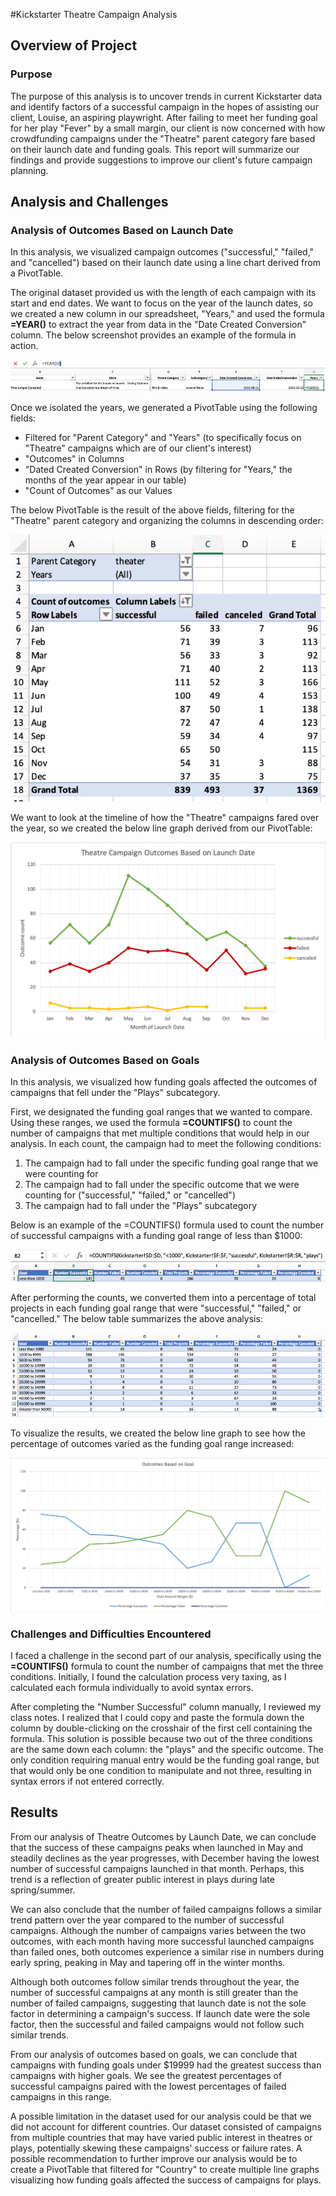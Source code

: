 #Kickstarter Theatre Campaign Analysis 

## Overview of Project

### Purpose

The purpose of this analysis is to uncover trends in current Kickstarter data and identify factors of a successful campaign in the hopes of assisting our client, Louise, an aspiring playwright. After failing to meet her funding goal for her play "Fever" by a small margin, our client is now concerned with how crowdfunding campaigns under the "Theatre" parent category fare based on their launch date and funding goals. This report will summarize our findings and provide suggestions to improve our client's future campaign planning. 

## Analysis and Challenges

### Analysis of Outcomes Based on Launch Date

In this analysis, we visualized campaign outcomes ("successful," "failed," and "cancelled") based on their launch date using a line chart derived from a PivotTable. 

The original dataset provided us with the length of each campaign with its start and end dates. We want to focus on the year of the launch dates, so we created a new column in our spreadsheet, "Years," and used the formula **=YEAR()** to extract the year from data in the "Date Created Conversion" column. The below screenshot provides an example of the formula in action. 

![YEAR](Year.png)

Once we isolated the years, we generated a PivotTable using the following fields:

- Filtered for "Parent Category" and "Years" (to specifically focus on "Theatre" campaigns which are of our client's interest)
- "Outcomes" in Columns
- "Dated Created Conversion" in Rows (by filtering for "Years," the months of the year appear in our table)
- "Count of Outcomes" as our Values

The below PivotTable is the result of the above fields, filtering for the "Theatre" parent category and organizing the columns in descending order:

![LaunchDate_PivotTable](LaunchDate_PivotTable.png)

We want to look at the timeline of how the "Theatre" campaigns fared over the year, so we created the below line graph derived from our PivotTable:

![Theatre_Outcomes_vs_Launch](Theatre_Outcomes_vs_Launch.png)

### Analysis of Outcomes Based on Goals

In this analysis, we visualized how funding goals affected the outcomes of campaigns that fell under the "Plays" subcategory. 

First, we designated the funding goal ranges that we wanted to compare. Using these ranges, we used the formula **=COUNTIFS()** to count the number of campaigns that met multiple conditions that would help in our analysis. In each count, the campaign had to meet the following conditions:

1. The campaign had to fall under the specific funding goal range that we were counting for
2. The campaign had to fall under the specific outcome that we were counting for ("successful," "failed," or "cancelled")
3. The campaign had to fall under the "Plays" subcategory

Below is an example of the =COUNTIFS() formula used to count the number of successful campaigns with a funding goal range of less than $1000:

![COUNTIFS](COUNTIFS.png)

After performing the counts, we converted them into a percentage of total projects in each funding goal range that were "successful," "failed," or "cancelled." The below table summarizes the above analysis:

![OutcomesCount](OutcomesCount.png)

To visualize the results, we created the below line graph to see how the percentage of outcomes varied as the funding goal range increased:

![Outcomes_vs_Goals](Outcomes_vs_Goals.png)

### Challenges and Difficulties Encountered

I faced a challenge in the second part of our analysis, specifically using the **=COUNTIFS()** formula to count the number of campaigns that met the three conditions. Initially, I found the calculation process very taxing, as I calculated each formula individually to avoid syntax errors. 

After completing the "Number Successful" column manually, I reviewed my class notes. I realized that I could copy and paste the formula down the column by double-clicking on the crosshair of the first cell containing the formula. This solution is possible because two out of the three conditions are the same down each column: the "plays" and the specific outcome. The only condition requiring manual entry would be the funding goal range, but that would only be one condition to manipulate and not three, resulting in syntax errors if not entered correctly.


## Results

From our analysis of Theatre Outcomes by Launch Date, we can conclude that the success of these campaigns peaks when launched in May and steadily declines as the year progresses, with December having the lowest number of successful campaigns launched in that month. Perhaps, this trend is a reflection of greater public interest in plays during late spring/summer. 

We can also conclude that the number of failed campaigns follows a similar trend pattern over the year compared to the number of successful campaigns. Although the number of campaigns varies between the two outcomes, with each month having more successful launched campaigns than failed ones, both outcomes experience a similar rise in numbers during early spring, peaking in May and tapering off in the winter months. 

Although both outcomes follow similar trends throughout the year, the number of successful campaigns at any month is still greater than the number of failed campaigns, suggesting that launch date is not the sole factor in determining a campaign's success. If launch date were the sole factor, then the successful and failed campaigns would not follow such similar trends. 

From our analysis of outcomes based on goals, we can conclude that campaigns with funding goals under $19999 had the greatest success than campaigns with higher goals. We see the greatest percentages of successful campaigns paired with the lowest percentages of failed campaigns in this range. 

A possible limitation in the dataset used for our analysis could be that we did not account for different countries. Our dataset consisted of campaigns from multiple countries that may have varied public interest in theatres or plays, potentially skewing these campaigns' success or failure rates. A possible recommendation to further improve our analysis would be to create a PivotTable that filtered for "Country" to create multiple line graphs visualizing how funding goals affected the success of campaigns for plays.


